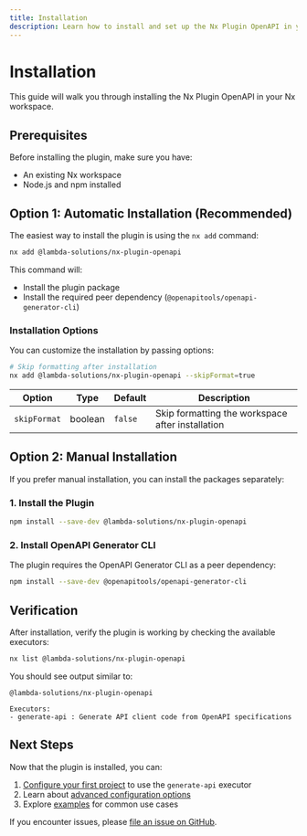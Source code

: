 ```yaml
---
title: Installation
description: Learn how to install and set up the Nx Plugin OpenAPI in your workspace
---
```


# Installation

This guide will walk you through installing the Nx Plugin OpenAPI in your Nx workspace.

## Prerequisites

Before installing the plugin, make sure you have:

- An existing Nx workspace
- Node.js and npm installed

## Option 1: Automatic Installation (Recommended)

The easiest way to install the plugin is using the `nx add` command:

```bash
nx add @lambda-solutions/nx-plugin-openapi
```

This command will:
- Install the plugin package
- Install the required peer dependency (`@openapitools/openapi-generator-cli`)
### Installation Options

You can customize the installation by passing options:

```bash
# Skip formatting after installation
nx add @lambda-solutions/nx-plugin-openapi --skipFormat=true
```

| Option | Type | Default | Description |
|--------|------|---------|-------------|
| `skipFormat` | boolean | `false` | Skip formatting the workspace after installation |

## Option 2: Manual Installation

If you prefer manual installation, you can install the packages separately:

### 1. Install the Plugin

```bash
npm install --save-dev @lambda-solutions/nx-plugin-openapi
```

### 2. Install OpenAPI Generator CLI

The plugin requires the OpenAPI Generator CLI as a peer dependency:

```bash
npm install --save-dev @openapitools/openapi-generator-cli
```

## Verification

After installation, verify the plugin is working by checking the available executors:

```bash
nx list @lambda-solutions/nx-plugin-openapi
```

You should see output similar to:

```
@lambda-solutions/nx-plugin-openapi

Executors:
- generate-api : Generate API client code from OpenAPI specifications
```

## Next Steps

Now that the plugin is installed, you can:

1. [Configure your first project](/getting-started/quick-start/) to use the `generate-api` executor
2. Learn about [advanced configuration options](/usage/configuration/)
3. Explore [examples](/usage/examples/) for common use cases

If you encounter issues, please [file an issue on GitHub](https://github.com/lambda-solutions/nx-plugin-openapi/issues).
